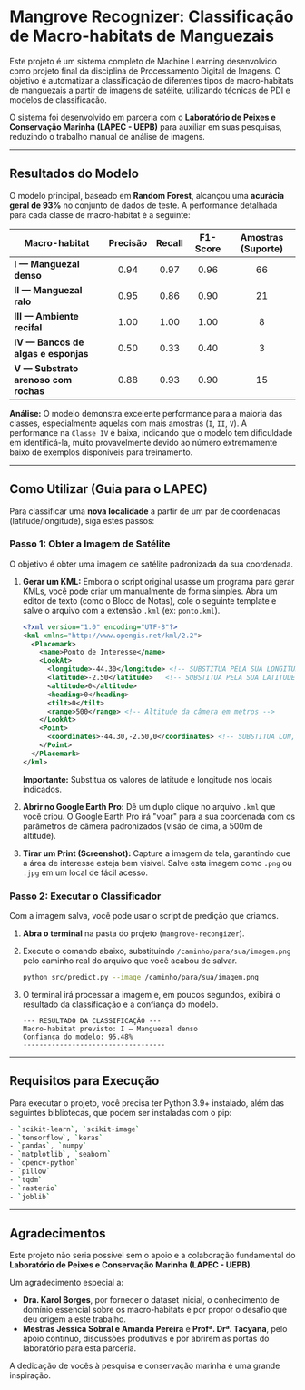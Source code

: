 
# Mangrove Recognizer: Classificação de Macro-habitats de Manguezais

Este projeto é um sistema completo de Machine Learning desenvolvido como projeto final da disciplina de Processamento Digital de Imagens. O objetivo é automatizar a classificação de diferentes tipos de macro-habitats de manguezais a partir de imagens de satélite, utilizando técnicas de PDI e modelos de classificação.

O sistema foi desenvolvido em parceria com o **Laboratório de Peixes e Conservação Marinha (LAPEC - UEPB)** para auxiliar em suas pesquisas, reduzindo o trabalho manual de análise de imagens.

---

## Resultados do Modelo

O modelo principal, baseado em **Random Forest**, alcançou uma **acurácia geral de 93%** no conjunto de dados de teste. A performance detalhada para cada classe de macro-habitat é a seguinte:

| Macro-habitat                       | Precisão | Recall | F1-Score | Amostras (Suporte) |
| ----------------------------------- | :------: | :----: | :------: | :----------------: |
| **I — Manguezal denso**             |   0.94   |  0.97  |   0.96   |         66         |
| **II — Manguezal ralo**             |   0.95   |  0.86  |   0.90   |         21         |
| **III — Ambiente recifal**          |   1.00   |  1.00  |   1.00   |         8          |
| **IV — Bancos de algas e esponjas** |   0.50   |  0.33  |   0.40   |         3          |
| **V — Substrato arenoso com rochas**|   0.88   |  0.93  |   0.90   |         15         |

**Análise:** O modelo demonstra excelente performance para a maioria das classes, especialmente aquelas com mais amostras (`I`, `II`, `V`). A performance na `Classe IV` é baixa, indicando que o modelo tem dificuldade em identificá-la, muito provavelmente devido ao número extremamente baixo de exemplos disponíveis para treinamento.

---

## Como Utilizar (Guia para o LAPEC)

Para classificar uma **nova localidade** a partir de um par de coordenadas (latitude/longitude), siga estes passos:

### Passo 1: Obter a Imagem de Satélite

O objetivo é obter uma imagem de satélite padronizada da sua coordenada.

1.  **Gerar um KML:** Embora o script original usasse um programa para gerar KMLs, você pode criar um manualmente de forma simples. Abra um editor de texto (como o Bloco de Notas), cole o seguinte template e salve o arquivo com a extensão `.kml` (ex: `ponto.kml`).

    ```xml
    <?xml version="1.0" encoding="UTF-8"?>
    <kml xmlns="http://www.opengis.net/kml/2.2">
      <Placemark>
        <name>Ponto de Interesse</name>
        <LookAt>
          <longitude>-44.30</longitude> <!-- SUBSTITUA PELA SUA LONGITUDE -->
          <latitude>-2.50</latitude>   <!-- SUBSTITUA PELA SUA LATITUDE -->
          <altitude>0</altitude>
          <heading>0</heading>
          <tilt>0</tilt>
          <range>500</range> <!-- Altitude da câmera em metros -->
        </LookAt>
        <Point>
          <coordinates>-44.30,-2.50,0</coordinates> <!-- SUBSTITUA LON,LAT -->
        </Point>
      </Placemark>
    </kml>
    ```
    **Importante:** Substitua os valores de latitude e longitude nos locais indicados.

2.  **Abrir no Google Earth Pro:** Dê um duplo clique no arquivo `.kml` que você criou. O Google Earth Pro irá "voar" para a sua coordenada com os parâmetros de câmera padronizados (visão de cima, a 500m de altitude).

3.  **Tirar um Print (Screenshot):** Capture a imagem da tela, garantindo que a área de interesse esteja bem visível. Salve esta imagem como `.png` ou `.jpg` em um local de fácil acesso.

### Passo 2: Executar o Classificador

Com a imagem salva, você pode usar o script de predição que criamos.

1.  **Abra o terminal** na pasta do projeto (`mangrove-recongizer`).
2.  Execute o comando abaixo, substituindo `/caminho/para/sua/imagem.png` pelo caminho real do arquivo que você acabou de salvar.

    ```bash
    python src/predict.py --image /caminho/para/sua/imagem.png
    ```

3.  O terminal irá processar a imagem e, em poucos segundos, exibirá o resultado da classificação e a confiança do modelo.

    ```
    --- RESULTADO DA CLASSIFICAÇÃO ---
    Macro-habitat previsto: I — Manguezal denso
    Confiança do modelo: 95.48%
    -----------------------------------
    ```

---

## Requisitos para Execução

Para executar o projeto, você precisa ter Python 3.9+ instalado, além das seguintes bibliotecas, que podem ser instaladas com o pip:

```bash
- `scikit-learn`, `scikit-image`
- `tensorflow`, `keras`
- `pandas`, `numpy`
- `matplotlib`, `seaborn`
- `opencv-python`
- `pillow`
- `tqdm`
- `rasterio`
- `joblib`
```

---

## Agradecimentos

Este projeto não seria possível sem o apoio e a colaboração fundamental do **Laboratório de Peixes e Conservação Marinha (LAPEC - UEPB)**.

Um agradecimento especial a:

*   **Dra. Karol Borges**, por fornecer o dataset inicial, o conhecimento de domínio essencial sobre os macro-habitats e por propor o desafio que deu origem a este trabalho.
*   **Mestras Jéssica Sobral e Amanda Pereira** e **Profª. Drª. Tacyana**, pelo apoio contínuo, discussões produtivas e por abrirem as portas do laboratório para esta parceria.

A dedicação de vocês à pesquisa e conservação marinha é uma grande inspiração.
